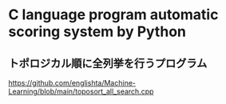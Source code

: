 # C language program automatic scoring system by Python
## トポロジカル順に全列挙を行うプログラム
https://github.com/englishta/Machine-Learning/blob/main/toposort_all_search.cpp 